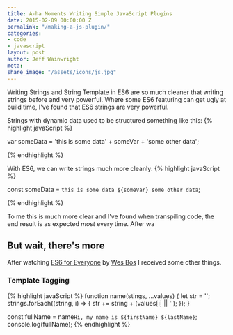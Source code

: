 ```yaml
---
title: A-ha Moments Writing Simple JavaScript Plugins
date: 2015-02-09 00:00:00 Z
permalink: "/making-a-js-plugin/"
categories:
- code
- javascript
layout: post
author: Jeff Wainwright
meta: 
share_image: "/assets/icons/js.jpg"
---
```


Writing Strings and String Template in ES6 are so much cleaner that writing strings before and very powerful. Where some ES6 featuring can get ugly at build time, I've found that ES6 strings are very powerful. 

Strings with dynamic data used to be structured something like this:
{% highlight javaScript %}

var someData = 'this is some data' + someVar + 'some other data';

{% endhighlight %}

With ES6, we can write strings much more cleanly:
{% highlight javaScript %}

const someData = `this is some data ${someVar} some other data`;

{% endhighlight %}

To me this is much more clear and I've found when transpiling code, the end result is as expected _most_ every time. After wa

## But wait, there's more

After watching [ES6 for Everyone](//es6.io/) by [Wes Bos](//wesbos.com/) I received some other things.

###  Template Tagging 

{% highlight javaScript %}
  function name(stings, ...values) {
    let str = ''; 
    strings.forEach((string, i) => {
      str += string + (values[i] || '');
    });
  }

  const fullName = name`Hi, my name is ${firstName} ${lastName}`;
  console.log(fullName);
{% endhighlight %}










